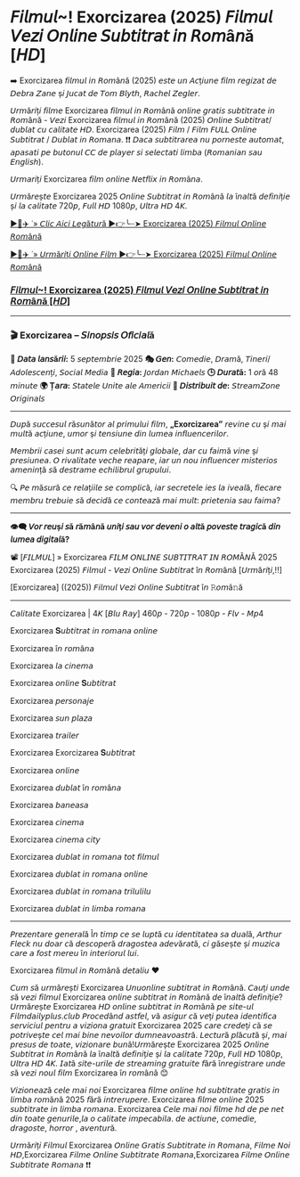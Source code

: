# 𝘍𝘪𝘭𝘮𝘶𝘭~! Exorcizarea (2025) 𝘍𝘪𝘭𝘮𝘶𝘭 𝘝𝘦𝘻𝘪 𝘖𝘯𝘭𝘪𝘯𝘦 𝘚𝘶𝘣𝘵𝘪𝘵𝘳𝘢𝘵 𝘪𝘯 𝘙𝘰𝘮â𝘯ă [𝘏𝘋]
➡️ Exorcizarea 𝘧𝘪𝘭𝘮𝘶𝘭 𝘪𝘯 𝘙𝘰𝘮â𝘯ă (2025) 𝘦𝘴𝘵𝘦 𝘶𝘯 𝘈𝘤ț𝘪𝘶𝘯𝘦 𝘧𝘪𝘭𝘮 𝘳𝘦𝘨𝘪𝘻𝘢𝘵 𝘥𝘦 𝘋𝘦𝘣𝘳𝘢 𝘡𝘢𝘯𝘦 ș𝘪 𝘑𝘶𝘤𝘢𝘵 𝘥𝘦 𝘛𝘰𝘮 𝘉𝘭𝘺𝘵𝘩, 𝘙𝘢𝘤𝘩𝘦𝘭 𝘡𝘦𝘨𝘭𝘦𝘳.

𝘜𝘳𝘮ă𝘳𝘪ț𝘪 𝘧𝘪𝘭𝘮𝘦 Exorcizarea 𝘧𝘪𝘭𝘮𝘶𝘭 𝘪𝘯 𝘙𝘰𝘮â𝘯ă 𝘰𝘯𝘭𝘪𝘯𝘦 𝘨𝘳𝘢𝘵𝘪𝘴 𝘴𝘶𝘣𝘵𝘪𝘵𝘳𝘢𝘵𝘦 𝘪𝘯 𝘙𝘰𝘮â𝘯ă - 𝘝𝘦𝘻𝘪 Exorcizarea 𝘧𝘪𝘭𝘮𝘶𝘭 𝘪𝘯 𝘙𝘰𝘮â𝘯ă (2025) 𝘖𝘯𝘭𝘪𝘯𝘦 𝘚𝘶𝘣𝘵𝘪𝘵𝘳𝘢𝘵/𝘥𝘶𝘣𝘭𝘢𝘵 𝘤𝘶 𝘤𝘢𝘭𝘪𝘵𝘢𝘵𝘦 𝘏𝘋. Exorcizarea (2025) 𝘍𝘪𝘭𝘮 / 𝘍𝘪𝘭𝘮 𝘍𝘜𝘓𝘓 𝘖𝘯𝘭𝘪𝘯𝘦 𝘚𝘶𝘣𝘵𝘪𝘵𝘳𝘢𝘵 / 𝘋𝘶𝘣𝘭𝘢𝘵 𝘪𝘯 𝘙𝘰𝘮𝘢𝘯𝘢. ❗❗️ 𝘋𝘢𝘤𝘢 𝘴𝘶𝘣𝘵𝘪𝘵𝘳𝘢𝘳𝘦𝘢 𝘯𝘶 𝘱𝘰𝘳𝘯𝘦𝘴𝘵𝘦 𝘢𝘶𝘵𝘰𝘮𝘢𝘵, 𝘢𝘱𝘢𝘴𝘢𝘵𝘪 𝘱𝘦 𝘣𝘶𝘵𝘰𝘯𝘶𝘭 𝘊𝘊 𝘥𝘦 𝘱𝘭𝘢𝘺𝘦𝘳 𝘴𝘪 𝘴𝘦𝘭𝘦𝘤𝘵𝘢𝘵𝘪 𝘭𝘪𝘮𝘣𝘢 (𝘙𝘰𝘮𝘢𝘯𝘪𝘢𝘯 𝘴𝘢𝘶 𝘌𝘯𝘨𝘭𝘪𝘴𝘩).

𝘜𝘳𝘮𝘢𝘳𝘪ț𝘪 Exorcizarea 𝘧𝘪𝘭𝘮 𝘰𝘯𝘭𝘪𝘯𝘦 𝘕𝘦𝘵𝘧𝘭𝘪𝘹 𝘪𝘯 𝘙𝘰𝘮â𝘯𝘢.

𝘜𝘳𝘮ă𝘳𝘦ș𝘵𝘦 Exorcizarea 2025 𝘖𝘯𝘭𝘪𝘯𝘦 𝘚𝘶𝘣𝘵𝘪𝘵𝘳𝘢𝘵 𝘪𝘯 𝘙𝘰𝘮â𝘯ă 𝘭𝘢 î𝘯𝘢𝘭𝘵ă 𝘥𝘦𝘧𝘪𝘯𝘪ț𝘪𝘦 ș𝘪 𝘭𝘢 𝘤𝘢𝘭𝘪𝘵𝘢𝘵𝘦 720𝘱, 𝘍𝘶𝘭𝘭 𝘏𝘋 1080𝘱, 𝘜𝘭𝘵𝘳𝘢 𝘏𝘋 4𝘒.

[▶️🔹✈️ ˙» 𝘊𝘭𝘪𝘤 𝘈𝘪𝘤𝘪 𝘓𝘦𝘨ă𝘵𝘶𝘳ă ▶️👉️╰┈➤ Exorcizarea (2025) 𝘍𝘪𝘭𝘮𝘶𝘭 𝘖𝘯𝘭𝘪𝘯𝘦 𝘙𝘰𝘮â𝘯ă](https://t.co/BfoLcvcpI4)

[▶️🔹✈️ ˙» 𝘜𝘳𝘮ă𝘳𝘪ț𝘪 𝘖𝘯𝘭𝘪𝘯𝘦 𝘍𝘪𝘭𝘮 ▶️👉️╰┈➤ Exorcizarea (2025) 𝘍𝘪𝘭𝘮𝘶𝘭 𝘖𝘯𝘭𝘪𝘯𝘦 𝘙𝘰𝘮â𝘯ă](https://t.co/BfoLcvcpI4)

### [𝘍𝘪𝘭𝘮𝘶𝘭~! Exorcizarea (2025) 𝘍𝘪𝘭𝘮𝘶𝘭 𝘝𝘦𝘻𝘪 𝘖𝘯𝘭𝘪𝘯𝘦 𝘚𝘶𝘣𝘵𝘪𝘵𝘳𝘢𝘵 𝘪𝘯 𝘙𝘰𝘮â𝘯ă [𝘏𝘋]](https://t.co/BfoLcvcpI4)

---

### 🎬 Exorcizarea – 𝘚𝘪𝘯𝘰𝘱𝘴𝘪𝘴 𝘖𝘧𝘪𝘤𝘪𝘢𝘭ă

**📅 𝘋𝘢𝘵𝘢 𝘭𝘢𝘯𝘴ă𝘳𝘪𝘪:** 5 𝘴𝘦𝘱𝘵𝘦𝘮𝘣𝘳𝘪𝘦 2025
**🎭 𝘎𝘦𝘯:** 𝘊𝘰𝘮𝘦𝘥𝘪𝘦, 𝘋𝘳𝘢𝘮ă, 𝘛𝘪𝘯𝘦𝘳𝘪/𝘈𝘥𝘰𝘭𝘦𝘴𝘤𝘦𝘯ț𝘪, 𝘚𝘰𝘤𝘪𝘢𝘭 𝘔𝘦𝘥𝘪𝘢
**🎥 𝘙𝘦𝘨𝘪𝘢:** 𝘑𝘰𝘳𝘥𝘢𝘯 𝘔𝘪𝘤𝘩𝘢𝘦𝘭𝘴
**🕒 𝘋𝘶𝘳𝘢𝘵ă:** 1 𝘰𝘳ă 48 𝘮𝘪𝘯𝘶𝘵𝘦
**🌍 Ț𝘢𝘳𝘢:** 𝘚𝘵𝘢𝘵𝘦𝘭𝘦 𝘜𝘯𝘪𝘵𝘦 𝘢𝘭𝘦 𝘈𝘮𝘦𝘳𝘪𝘤𝘪𝘪
**📱 𝘋𝘪𝘴𝘵𝘳𝘪𝘣𝘶𝘪𝘵 𝘥𝘦:** 𝘚𝘵𝘳𝘦𝘢𝘮𝘡𝘰𝘯𝘦 𝘖𝘳𝘪𝘨𝘪𝘯𝘢𝘭𝘴

---

𝘋𝘶𝘱ă 𝘴𝘶𝘤𝘤𝘦𝘴𝘶𝘭 𝘳ă𝘴𝘶𝘯ă𝘵𝘰𝘳 𝘢𝘭 𝘱𝘳𝘪𝘮𝘶𝘭𝘶𝘪 𝘧𝘪𝘭𝘮, **„Exorcizarea”** 𝘳𝘦𝘷𝘪𝘯𝘦 𝘤𝘶 ș𝘪 𝘮𝘢𝘪 𝘮𝘶𝘭𝘵ă 𝘢𝘤ț𝘪𝘶𝘯𝘦, 𝘶𝘮𝘰𝘳 ș𝘪 𝘵𝘦𝘯𝘴𝘪𝘶𝘯𝘦 𝘥𝘪𝘯 𝘭𝘶𝘮𝘦𝘢 𝘪𝘯𝘧𝘭𝘶𝘦𝘯𝘤𝘦𝘳𝘪𝘭𝘰𝘳.

𝘔𝘦𝘮𝘣𝘳𝘪𝘪 𝘤𝘢𝘴𝘦𝘪 𝘴𝘶𝘯𝘵 𝘢𝘤𝘶𝘮 𝘤𝘦𝘭𝘦𝘣𝘳𝘪𝘵ăț𝘪 𝘨𝘭𝘰𝘣𝘢𝘭𝘦, 𝘥𝘢𝘳 𝘤𝘶 𝘧𝘢𝘪𝘮ă 𝘷𝘪𝘯𝘦 ș𝘪 𝘱𝘳𝘦𝘴𝘪𝘶𝘯𝘦𝘢. 𝘖 𝘳𝘪𝘷𝘢𝘭𝘪𝘵𝘢𝘵𝘦 𝘷𝘦𝘤𝘩𝘦 𝘳𝘦𝘢𝘱𝘢𝘳𝘦, 𝘪𝘢𝘳 𝘶𝘯 𝘯𝘰𝘶 𝘪𝘯𝘧𝘭𝘶𝘦𝘯𝘤𝘦𝘳 𝘮𝘪𝘴𝘵𝘦𝘳𝘪𝘰𝘴 𝘢𝘮𝘦𝘯𝘪𝘯ță 𝘴ă 𝘥𝘦𝘴𝘵𝘳𝘢𝘮𝘦 𝘦𝘤𝘩𝘪𝘭𝘪𝘣𝘳𝘶𝘭 𝘨𝘳𝘶𝘱𝘶𝘭𝘶𝘪.

🔍 𝘗𝘦 𝘮ă𝘴𝘶𝘳ă 𝘤𝘦 𝘳𝘦𝘭𝘢ț𝘪𝘪𝘭𝘦 𝘴𝘦 𝘤𝘰𝘮𝘱𝘭𝘪𝘤ă, 𝘪𝘢𝘳 𝘴𝘦𝘤𝘳𝘦𝘵𝘦𝘭𝘦 𝘪𝘦𝘴 𝘭𝘢 𝘪𝘷𝘦𝘢𝘭ă, 𝘧𝘪𝘦𝘤𝘢𝘳𝘦 𝘮𝘦𝘮𝘣𝘳𝘶 𝘵𝘳𝘦𝘣𝘶𝘪𝘦 𝘴ă 𝘥𝘦𝘤𝘪𝘥ă 𝘤𝘦 𝘤𝘰𝘯𝘵𝘦𝘢𝘻ă 𝘮𝘢𝘪 𝘮𝘶𝘭𝘵: 𝘱𝘳𝘪𝘦𝘵𝘦𝘯𝘪𝘢 𝘴𝘢𝘶 𝘧𝘢𝘪𝘮𝘢?

---

**👁️‍🗨️ 𝘝𝘰𝘳 𝘳𝘦𝘶ș𝘪 𝘴ă 𝘳ă𝘮â𝘯ă 𝘶𝘯𝘪ț𝘪 𝘴𝘢𝘶 𝘷𝘰𝘳 𝘥𝘦𝘷𝘦𝘯𝘪 𝘰 𝘢𝘭𝘵ă 𝘱𝘰𝘷𝘦𝘴𝘵𝘦 𝘵𝘳𝘢𝘨𝘪𝘤ă 𝘥𝘪𝘯 𝘭𝘶𝘮𝘦𝘢 𝘥𝘪𝘨𝘪𝘵𝘢𝘭ă?**

📽️ [𝘍𝘐𝘓𝘔𝘜𝘓] » Exorcizarea 𝘍𝘐𝘓𝘔 𝘖𝘕𝘓𝘐𝘕𝘌 𝘚𝘜𝘉𝘛𝘐𝘛𝘙𝘈𝘛 𝘐𝘕 𝘙𝘖𝘔Â𝘕Ă 2025 Exorcizarea (2025) 𝘍𝘪𝘭𝘮𝘶𝘭 - 𝘝𝘦𝘻𝘪 𝘖𝘯𝘭𝘪𝘯𝘦 𝘚𝘶𝘣𝘵𝘪𝘵𝘳𝘢𝘵 î𝘯 𝘙𝘰𝘮â𝘯ă [𝘜𝘳𝘮ă𝘳𝘪ț𝘪,!!]

[Exorcizarea] ((2025)) 𝘍𝘪𝘭𝘮𝘶𝘭 𝘝𝘦𝘻𝘪 𝘖𝘯𝘭𝘪𝘯𝘦 𝘚𝘶𝘣𝘵𝘪𝘵𝘳𝘢𝘵 î𝘯 𝚁𝘰𝘮â𝚗ă

---

𝘊𝘢𝘭𝘪𝘵𝘢𝘵𝘦 Exorcizarea | 4𝘒 [𝘉𝘭𝘶 𝘙𝘢𝘺] 460𝘱 - 720𝘱 - 1080𝘱 - 𝘍𝘭𝘷 - 𝘔𝘱4

Exorcizarea 𝐒𝘶𝘣𝘵𝘪𝘵𝘳𝘢𝘵 𝘪𝘯 𝘳𝘰𝘮𝘢𝘯𝘢 𝘰𝘯𝘭𝘪𝘯𝘦

Exorcizarea î𝘯 𝘳𝘰𝘮â𝘯𝘢

Exorcizarea 𝘭𝘢 𝘤𝘪𝘯𝘦𝘮𝘢

Exorcizarea 𝘰𝘯𝘭𝘪𝘯𝘦 𝐒𝘶𝘣𝘵𝘪𝘵𝘳𝘢𝘵

Exorcizarea 𝘱𝘦𝘳𝘴𝘰𝘯𝘢𝘫𝘦

Exorcizarea 𝘴𝘶𝘯 𝘱𝘭𝘢𝘻𝘢

Exorcizarea 𝘵𝘳𝘢𝘪𝘭𝘦𝘳

Exorcizarea
Exorcizarea 𝐒𝘶𝘣𝘵𝘪𝘵𝘳𝘢𝘵

Exorcizarea 𝘰𝘯𝘭𝘪𝘯𝘦

Exorcizarea 𝘥𝘶𝘣𝘭𝘢𝘵 î𝘯 𝘳𝘰𝘮â𝘯𝘢

Exorcizarea 𝘣𝘢𝘯𝘦𝘢𝘴𝘢

Exorcizarea 𝘤𝘪𝘯𝘦𝘮𝘢

Exorcizarea 𝘤𝘪𝘯𝘦𝘮𝘢 𝘤𝘪𝘵𝘺

Exorcizarea 𝘥𝘶𝘣𝘭𝘢𝘵 𝘪𝘯 𝘳𝘰𝘮𝘢𝘯𝘢 𝘵𝘰𝘵 𝘧𝘪𝘭𝘮𝘶𝘭

Exorcizarea 𝘥𝘶𝘣𝘭𝘢𝘵 𝘪𝘯 𝘳𝘰𝘮𝘢𝘯𝘢 𝘰𝘯𝘭𝘪𝘯𝘦

Exorcizarea 𝘥𝘶𝘣𝘭𝘢𝘵 𝘪𝘯 𝘳𝘰𝘮𝘢𝘯𝘢 𝘵𝘳𝘪𝘭𝘶𝘭𝘪𝘭𝘶

Exorcizarea 𝘥𝘶𝘣𝘭𝘢𝘵 𝘪𝘯 𝘭𝘪𝘮𝘣𝘢 𝘳𝘰𝘮𝘢𝘯𝘢

---

𝘗𝘳𝘦𝘻𝘦𝘯𝘵𝘢𝘳𝘦 𝘨𝘦𝘯𝘦𝘳𝘢𝘭ă Î𝘯 𝘵𝘪𝘮𝘱 𝘤𝘦 𝘴𝘦 𝘭𝘶𝘱𝘵ă 𝘤𝘶 𝘪𝘥𝘦𝘯𝘵𝘪𝘵𝘢𝘵𝘦𝘢 𝘴𝘢 𝘥𝘶𝘢𝘭ă, 𝘈𝘳𝘵𝘩𝘶𝘳 𝘍𝘭𝘦𝘤𝘬 𝘯𝘶 𝘥𝘰𝘢𝘳 𝘤ă 𝘥𝘦𝘴𝘤𝘰𝘱𝘦𝘳ă 𝘥𝘳𝘢𝘨𝘰𝘴𝘵𝘦𝘢 𝘢𝘥𝘦𝘷ă𝘳𝘢𝘵ă, 𝘤𝘪 𝘨ă𝘴𝘦ș𝘵𝘦 ș𝘪 𝘮𝘶𝘻𝘪𝘤𝘢 𝘤𝘢𝘳𝘦 𝘢 𝘧𝘰𝘴𝘵 𝘮𝘦𝘳𝘦𝘶 î𝘯 𝘪𝘯𝘵𝘦𝘳𝘪𝘰𝘳𝘶𝘭 𝘭𝘶𝘪.

Exorcizarea 𝘧𝘪𝘭𝘮𝘶𝘭 𝘪𝘯 𝘙𝘰𝘮â𝘯ă 𝘥𝘦𝘵𝘢𝘭𝘪𝘶 ♥

𝘊𝘶𝘮 𝘴ă 𝘶𝘳𝘮ă𝘳𝘦ș𝘵𝘪 Exorcizarea 𝘜𝘯𝘶𝘰𝘯𝘭𝘪𝘯𝘦 𝘴𝘶𝘣𝘵𝘪𝘵𝘳𝘢𝘵 𝘪𝘯 𝘙𝘰𝘮â𝘯ă. 𝘊𝘢𝘶ț𝘪 𝘶𝘯𝘥𝘦 𝘴ă 𝘷𝘦𝘻𝘪 𝘧𝘪𝘭𝘮𝘶𝘭 Exorcizarea 𝘰𝘯𝘭𝘪𝘯𝘦 𝘴𝘶𝘣𝘵𝘪𝘵𝘳𝘢𝘵 𝘪𝘯 𝘙𝘰𝘮â𝘯ă 𝘥𝘦 î𝘯𝘢𝘭𝘵ă 𝘥𝘦𝘧𝘪𝘯𝘪ț𝘪𝘦? 𝘜𝘳𝘮ă𝘳𝘦ș𝘵𝘦 Exorcizarea 𝘏𝘋 𝘰𝘯𝘭𝘪𝘯𝘦 𝘴𝘶𝘣𝘵𝘪𝘵𝘳𝘢𝘵 𝘪𝘯 𝘙𝘰𝘮â𝘯ă 𝘱𝘦 𝘴𝘪𝘵𝘦-𝘶𝘭 𝘍𝘪𝘭𝘮𝘥𝘢𝘪𝘭𝘺𝘱𝘭𝘶𝘴.𝘤𝘭𝘶𝘣 𝘗𝘳𝘰𝘤𝘦𝘥â𝘯𝘥 𝘢𝘴𝘵𝘧𝘦𝘭, 𝘷ă 𝘢𝘴𝘪𝘨𝘶𝘳 𝘤ă 𝘷𝘦ț𝘪 𝘱𝘶𝘵𝘦𝘢 𝘪𝘥𝘦𝘯𝘵𝘪𝘧𝘪𝘤𝘢 𝘴𝘦𝘳𝘷𝘪𝘤𝘪𝘶𝘭 𝘱𝘦𝘯𝘵𝘳𝘶 𝘢 𝘷𝘪𝘻𝘪𝘰𝘯𝘢 𝘨𝘳𝘢𝘵𝘶𝘪𝘵 Exorcizarea 2025 𝘤𝘢𝘳𝘦 𝘤𝘳𝘦𝘥𝘦ț𝘪 𝘤ă 𝘴𝘦 𝘱𝘰𝘵𝘳𝘪𝘷𝘦ș𝘵𝘦 𝘤𝘦𝘭 𝘮𝘢𝘪 𝘣𝘪𝘯𝘦 𝘯𝘦𝘷𝘰𝘪𝘭𝘰𝘳 𝘥𝘶𝘮𝘯𝘦𝘢𝘷𝘰𝘢𝘴𝘵𝘳ă. 𝘓𝘦𝘤𝘵𝘶𝘳ă 𝘱𝘭ă𝘤𝘶𝘵ă ș𝘪, 𝘮𝘢𝘪 𝘱𝘳𝘦𝘴𝘶𝘴 𝘥𝘦 𝘵𝘰𝘢𝘵𝘦, 𝘷𝘪𝘻𝘪𝘰𝘯𝘢𝘳𝘦 𝘣𝘶𝘯ă!𝘜𝘳𝘮ă𝘳𝘦ș𝘵𝘦 Exorcizarea 2025 𝘖𝘯𝘭𝘪𝘯𝘦 𝘚𝘶𝘣𝘵𝘪𝘵𝘳𝘢𝘵 𝘪𝘯 𝘙𝘰𝘮â𝘯ă 𝘭𝘢 î𝘯𝘢𝘭𝘵ă 𝘥𝘦𝘧𝘪𝘯𝘪ț𝘪𝘦 ș𝘪 𝘭𝘢 𝘤𝘢𝘭𝘪𝘵𝘢𝘵𝘦 720𝘱, 𝘍𝘶𝘭𝘭 𝘏𝘋 1080𝘱, 𝘜𝘭𝘵𝘳𝘢 𝘏𝘋 4𝘒. 𝘐𝘢𝘵ă 𝘴𝘪𝘵𝘦-𝘶𝘳𝘪𝘭𝘦 𝘥𝘦 𝘴𝘵𝘳𝘦𝘢𝘮𝘪𝘯𝘨 𝘨𝘳𝘢𝘵𝘶𝘪𝘵𝘦 𝘧ă𝘳ă î𝘯𝘳𝘦𝘨𝘪𝘴𝘵𝘳𝘢𝘳𝘦 𝘶𝘯𝘥𝘦 𝘴ă 𝘷𝘦𝘻𝘪 𝘯𝘰𝘶𝘭 𝘧𝘪𝘭𝘮 Exorcizarea î𝘯 𝘳𝘰𝘮â𝘯ă 😊

𝘝𝘪𝘻𝘪𝘰𝘯𝘦𝘢𝘻ă 𝘤𝘦𝘭𝘦 𝘮𝘢𝘪 𝘯𝘰𝘪 Exorcizarea 𝘧𝘪𝘭𝘮𝘦 𝘰𝘯𝘭𝘪𝘯𝘦 𝘩𝘥 𝘴𝘶𝘣𝘵𝘪𝘵𝘳𝘢𝘵𝘦 𝘨𝘳𝘢𝘵𝘪𝘴 𝘪𝘯 𝘭𝘪𝘮𝘣𝘢 𝘳𝘰𝘮â𝘯ă 2025 𝘧ă𝘳ă 𝘪𝘯𝘵𝘳𝘦𝘳𝘶𝘱𝘦𝘳𝘦. Exorcizarea 𝘧𝘪𝘭𝘮𝘦 𝘰𝘯𝘭𝘪𝘯𝘦 2025 𝘴𝘶𝘣𝘵𝘪𝘵𝘳𝘢𝘵𝘦 𝘪𝘯 𝘭𝘪𝘮𝘣𝘢 𝘳𝘰𝘮𝘢𝘯𝘢. Exorcizarea 𝘊𝘦𝘭𝘦 𝘮𝘢𝘪 𝘯𝘰𝘪 𝘧𝘪𝘭𝘮𝘦 𝘩𝘥 𝘥𝘦 𝘱𝘦 𝘯𝘦𝘵 𝘥𝘪𝘯 𝘵𝘰𝘢𝘵𝘦 𝘨𝘦𝘯𝘶𝘳𝘪𝘭𝘦,𝘭𝘢 𝘰 𝘤𝘢𝘭𝘪𝘵𝘢𝘵𝘦 𝘪𝘮𝘱𝘦𝘤𝘢𝘣𝘪𝘭𝘢. 𝘥𝘦 𝘢𝘤𝘵𝘪𝘶𝘯𝘦, 𝘤𝘰𝘮𝘦𝘥𝘪𝘦, 𝘥𝘳𝘢𝘨𝘰𝘴𝘵𝘦, 𝘩𝘰𝘳𝘳𝘰𝘳 , 𝘢𝘷𝘦𝘯𝘵𝘶𝘳ă.

𝘜𝘳𝘮ă𝘳𝘪ț𝘪 𝘍𝘪𝘭𝘮𝘶𝘭 Exorcizarea 𝘖𝘯𝘭𝘪𝘯𝘦 𝘎𝘳𝘢𝘵𝘪𝘴 𝘚𝘶𝘣𝘵𝘪𝘵𝘳𝘢𝘵𝘦 𝘪𝘯 𝘙𝘰𝘮𝘢𝘯𝘢, 𝘍𝘪𝘭𝘮𝘦 𝘕𝘰𝘪 𝘏𝘋,Exorcizarea 𝘍𝘪𝘭𝘮𝘦 𝘖𝘯𝘭𝘪𝘯𝘦 𝘚𝘶𝘣𝘵𝘪𝘵𝘳𝘢𝘵𝘦 𝘙𝘰𝘮𝘢𝘯𝘢,Exorcizarea 𝘍𝘪𝘭𝘮𝘦 𝘖𝘯𝘭𝘪𝘯𝘦 𝘚𝘶𝘣𝘵𝘪𝘵𝘳𝘢𝘵𝘦 𝘙𝘰𝘮𝘢𝘯𝘢 ❗❗️
